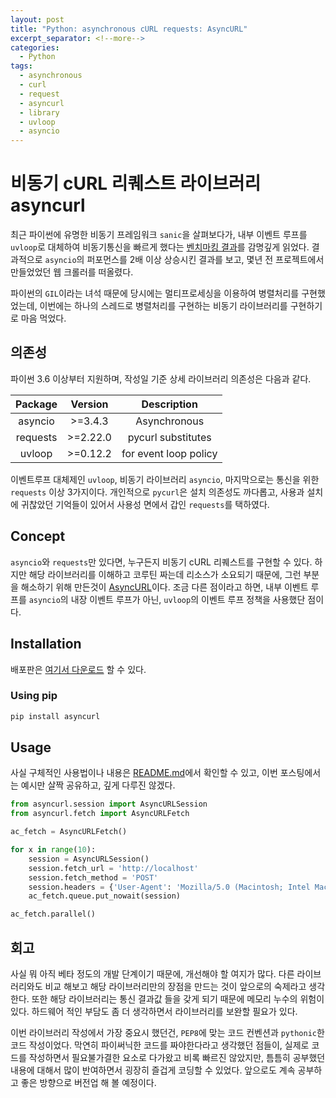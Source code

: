 ```yaml
---
layout: post
title: "Python: asynchronous cURL requests: AsyncURL"
excerpt_separator: <!--more-->
categories:
  - Python
tags: 
  - asynchronous 
  - curl 
  - request 
  - asyncurl 
  - library 
  - uvloop 
  - asyncio 
---
```


# 비동기 cURL 리퀘스트 라이브러리 asyncurl
최근 파이썬에 유명한 비동기 프레임워크 `sanic`을 살펴보다가, 내부 이벤트 루프를 `uvloop`로 대체하여 비동기통신을 빠르게 했다는 [벤치마킹 결과](/python/uvloop/)를 감명깊게 읽었다.
결과적으로 `asyncio`의 퍼포먼스를 2배 이상 상승시킨 결과를 보고, 몇년 전 프로젝트에서 만들었었던 웹 크롤러를 떠올렸다.

파이썬의 `GIL`이라는 녀석 때문에 당시에는 멀티프로세싱을 이용하여 병렬처리를 구현했었는데, 이번에는 하나의 스레드로 병렬처리를 구현하는 비동기 라이브러리를 구현하기로 마음 먹었다.

## 의존성
파이썬 3.6 이상부터 지원하며, 작성일 기준 상세 라이브러리 의존성은 다음과 같다.

| Package  | Version  | Description           |
| :-:      | :-:      | :-:                   |
| asyncio  | >=3.4.3  | Asynchronous          |
| requests | >=2.22.0 | pycurl substitutes    |
| uvloop   | >=0.12.2 | for event loop policy |

이벤트루프 대체제인 `uvloop`, 비동기 라이브러리 `asyncio`, 마지막으로는 통신을 위한 `requests` 이상 3가지이다.
개인적으로 `pycurl`은 설치 의존성도 까다롭고, 사용과 설치에 귀찮았던 기억들이 있어서 사용성 면에서 갑인 `requests`를 택하였다.

<!--more-->

## Concept
`asyncio`와 `requests`만 있다면, 누구든지 비동기 cURL 리퀘스트를 구현할 수 있다.
하지만 해당 라이브러리를 이해하고 코루틴 짜는데 리소스가 소요되기 때문에, 그런 부분을 해소하기 위해 만든것이 [AsyncURL](https://pypi.org/project/asyncurl/)이다. 
조금 다른 점이라고 하면, 내부 이벤트 루프를 `asyncio`의 내장 이벤트 루프가 아닌, `uvloop`의 이벤트 루프 정책을 사용했단 점이다.

## Installation
배포판은 [여기서 다운로드](https://github.com/hidden-function/asyncurl/releases) 할 수 있다.

### Using pip
```python
pip install asyncurl
```

## Usage 
사실 구체적인 사용법이나 내용은 [README.md](https://github.com/hidden-function/asyncurl)에서 확인할 수 있고, 이번 포스팅에서는 예시만 살짝 공유하고, 깊게 다루진 않겠다.
```python
from asyncurl.session import AsyncURLSession
from asyncurl.fetch import AsyncURLFetch

ac_fetch = AsyncURLFetch()

for x in range(10):
    session = AsyncURLSession()
    session.fetch_url = 'http://localhost' 
    session.fetch_method = 'POST'
    session.headers = {'User-Agent': 'Mozilla/5.0 (Macintosh; Intel Mac OS X 10_11_5) AppleWebKit/537.36 (KHTML, like Gecko) Chrome/50.0.2661.102 Safari/537.36'}
    ac_fetch.queue.put_nowait(session)

ac_fetch.parallel()
```

## 회고 
사실 뭐 아직 베타 정도의 개발 단계이기 때문에, 개선해야 할 여지가 많다. 다른 라이브러리와도 비교 해보고 해당 라이브러리만의 장점을 만드는 것이 앞으로의 숙제라고 생각한다.
또한 해당 라이브러리는 통신 결과값 들을 갖게 되기 때문에 메모리 누수의 위험이 있다. 하드웨어 적인 부담도 좀 더 생각하면서 라이브러리를 보완할 필요가 있다.

이번 라이브러리 작성에서 가장 중요시 했던건, `PEP8`에 맞는 코드 컨벤션과 `pythonic`한 코드 작성이었다. 막연히 파이써닉한 코드를 짜야한다라고 생각했던 점들이, 실제로 코드를 작성하면서
필요불가결한 요소로 다가왔고 비록 빠르진 않았지만, 틈틈히 공부했던 내용에 대해서 많이 반여하면서 굉장히 즐겁게 코딩할 수 있었다. 앞으로도 계속 공부하고 좋은 방향으로 버전업 해 볼 예정이다.

